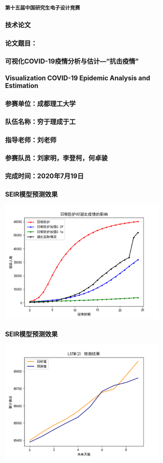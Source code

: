 ### 第十五届中国研究生电子设计竞赛
## 技术论文
## 论文题目：
## 可视化COVID-19疫情分析与估计—“抗击疫情”
## Visualization COVID-19 Epidemic Analysis and Estimation
## 参赛单位：成都理工大学
## 队伍名称：穷于理成于工
## 指导老师：刘老师
## 参赛队员：刘家明，李登柯，何卓骏
## 完成时间：2020年7月19日
## SEIR模型预测效果
![image](https://github.com/CharonMing/COVID-19-Estimation/blob/master/SEIR.png)
## SEIR模型预测效果
![image](https://github.com/CharonMing/COVID-19-Estimation/blob/master/LSTM2%E2%80%94%E2%80%94pred.png)
